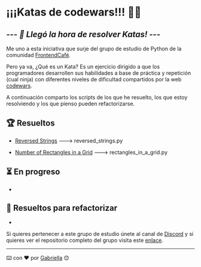 # ¡¡¡Katas de codewars!!! 🐱‍👤 

## *--- 🏹 Llegó la hora de resolver Katas! ---*

Me uno a esta iniciativa que surje del grupo de estudio de Python de la comunidad [FrontendCafé](https://twitter.com/frontendcafe).

Pero ya va, ¿Qué es un Kata? Es un ejercicio dirigido a que los programadores desarrollen sus habilidades a base de práctica y repetición (cual ninja) con diferentes niveles de dificultad compartidos por la web [codewars](https://www.codewars.com/).

A continuación comparto los scripts de los que he resuelto, los que estoy resolviendo y los que pienso pueden refactorizarse.

## 🏆 Resueltos

- [Reversed Strings](https://www.codewars.com/kata/5168bb5dfe9a00b126000018) ---> reversed_strings.py

- [Number of Rectangles in a Grid](https://www.codewars.com/kata/556cebcf7c58da564a000045) ---> rectangles_in_a_grid.py

## ⏳ En progreso

-

## 🔎 Resueltos para refactorizar

-

Si quieres pertenecer a este grupo de estudio únete al canal de [Discord](https://discord.gg/frontendcafe) y si quieres ver el repositorio completo del grupo visita este [enlace](https://github.com/JaviCeRodriguez/py-study-group).

---

⌨️ con ❤️ por [Gabriella](https://github.com/martinezga) 😊